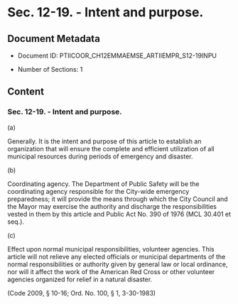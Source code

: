# Sec. 12-19. - Intent and purpose.

## Document Metadata

- Document ID: PTIICOOR_CH12EMMAEMSE_ARTIIEMPR_S12-19INPU

- Number of Sections: 1


## Content

### Sec. 12-19. - Intent and purpose.

(a)


Generally. It is the intent and purpose of this article to establish an organization that will
ensure the complete and efficient utilization of all municipal resources during periods
of emergency and disaster.


(b)


Coordinating agency. The Department of Public Safety will be the coordinating agency responsible for the
City-wide emergency preparedness; it will provide the means through which the City
Council and the Mayor may exercise the authority and discharge the responsibilities
vested in them by this article and Public Act No. 390 of 1976 (MCL 30.401 et seq.).


(c)


Effect upon normal municipal responsibilities, volunteer agencies. This article will not relieve any elected officials or municipal departments of the
normal responsibilities or authority given by general law or local ordinance, nor
will it affect the work of the American Red Cross or other volunteer agencies organized
for relief in a natural disaster.


(Code 2009, § 10-16; Ord. No. 100, § 1, 3-30-1983)

